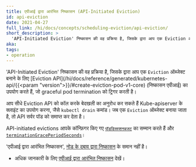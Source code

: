 ```yaml
---
title: एपीआई द्वारा आरंभित निष्कासन (API-Initiated Eviction)
id: api-eviction
date: 2021-04-27
full_link: /hi/docs/concepts/scheduling-eviction/api-eviction/
short_description: >
  'API-Initiated Eviction' निष्कासन की वह प्रक्रिया है, जिसके द्वारा आप एक Eviction ऑब्जेक्ट बनाने के लिए Eviction API का उपयोग करते हैं, जो graceful pod termination को ट्रिगर करती है।
aka:
tags:
- operation
---
```

'API-Initiated Eviction' निष्कासन की वह प्रक्रिया है, जिसके द्वारा आप एक `Eviction` ऑब्जेक्ट बनाने के लिए [Eviction API](/hi/docs/reference/generated/kubernetes-api/{{<param "version">}}/#create-eviction-pod-v1-core) (निष्कासन एपीआई) का उपयोग करते हैं, जो graceful pod termination को ट्रिगर करती है।

<!--more-->
आप सीधे Eviction API को कॉल करके बेदखली का अनुरोध कर सकते हैं 
Kube-apiserver के क्लाइंट का उपयोग करना, जैसे `kubectl drain` कमांड।
जब एक `Eviction` ऑब्जेक्ट बनाया जाता है, तो API सर्वर पॉड को समाप्त कर देता है।


API-initiated evictions आपके कॉन्फ़िगर किए गए [`पॉडडिस्रप्शनबजट`](/docs/tasks/run-application/configure-pdb/) का सम्मान करते हैं
और [`terminationGracePeriodSeconds`](/docs/concepts/workloads/pods/pod-lifecycle#pod-टर्मिनेशन)।

'एपीआई द्वारा आरंभित निष्कासन', [नोड के दबाव द्वारा निष्कासन](/hi/docs/concepts/scheduling-eviction/node-pressure-eviction/) के समान नहीं है।

* अधिक जानकारी के लिए [एपीआई द्वारा आरंभित निष्कासन](/hi/docs/concepts/scheduling-eviction/api-eviction/) देखें।
